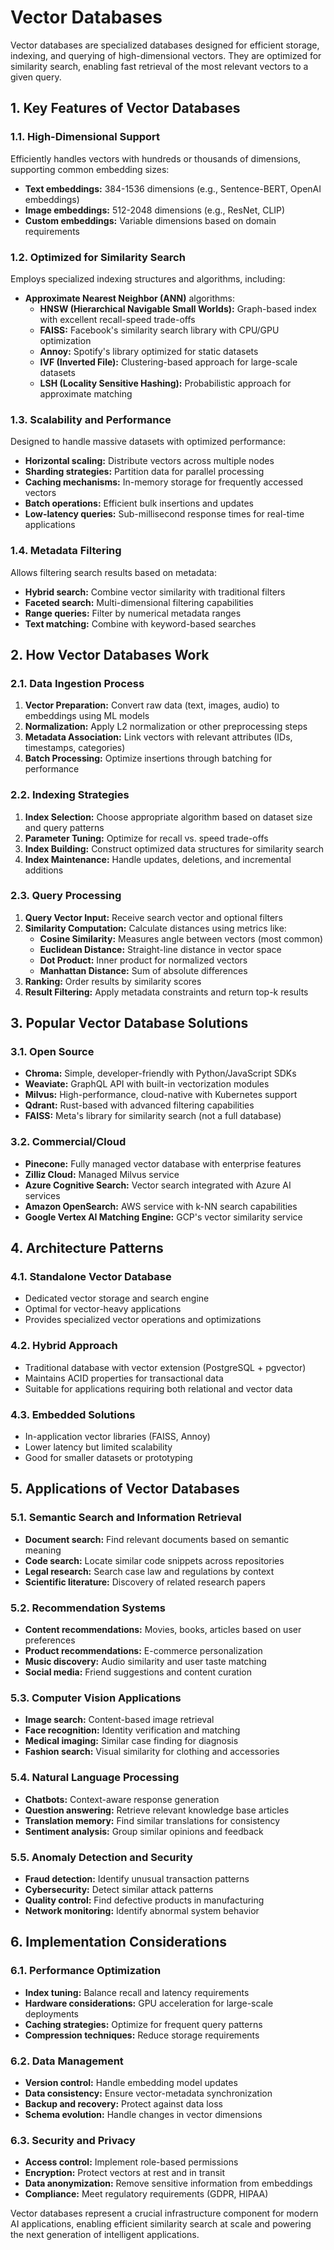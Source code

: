 # Vector Databases

Vector databases are specialized databases designed for efficient storage, indexing, and querying of high-dimensional vectors. They are optimized for similarity search, enabling fast retrieval of the most relevant vectors to a given query.

## 1. Key Features of Vector Databases

### 1.1. High-Dimensional Support
Efficiently handles vectors with hundreds or thousands of dimensions, supporting common embedding sizes:
- **Text embeddings:** 384-1536 dimensions (e.g., Sentence-BERT, OpenAI embeddings)
- **Image embeddings:** 512-2048 dimensions (e.g., ResNet, CLIP)
- **Custom embeddings:** Variable dimensions based on domain requirements

### 1.2. Optimized for Similarity Search
Employs specialized indexing structures and algorithms, including:

- **Approximate Nearest Neighbor (ANN)** algorithms:
  - **HNSW (Hierarchical Navigable Small Worlds):** Graph-based index with excellent recall-speed trade-offs
  - **FAISS:** Facebook's similarity search library with CPU/GPU optimization
  - **Annoy:** Spotify's library optimized for static datasets
  - **IVF (Inverted File):** Clustering-based approach for large-scale datasets
  - **LSH (Locality Sensitive Hashing):** Probabilistic approach for approximate matching

### 1.3. Scalability and Performance
Designed to handle massive datasets with optimized performance:
- **Horizontal scaling:** Distribute vectors across multiple nodes
- **Sharding strategies:** Partition data for parallel processing
- **Caching mechanisms:** In-memory storage for frequently accessed vectors
- **Batch operations:** Efficient bulk insertions and updates
- **Low-latency queries:** Sub-millisecond response times for real-time applications

### 1.4. Metadata Filtering
Allows filtering search results based on metadata:
- **Hybrid search:** Combine vector similarity with traditional filters
- **Faceted search:** Multi-dimensional filtering capabilities
- **Range queries:** Filter by numerical metadata ranges
- **Text matching:** Combine with keyword-based searches

## 2. How Vector Databases Work

### 2.1. Data Ingestion Process
1. **Vector Preparation:** Convert raw data (text, images, audio) to embeddings using ML models
2. **Normalization:** Apply L2 normalization or other preprocessing steps
3. **Metadata Association:** Link vectors with relevant attributes (IDs, timestamps, categories)
4. **Batch Processing:** Optimize insertions through batching for performance

### 2.2. Indexing Strategies
1. **Index Selection:** Choose appropriate algorithm based on dataset size and query patterns
2. **Parameter Tuning:** Optimize for recall vs. speed trade-offs
3. **Index Building:** Construct optimized data structures for similarity search
4. **Index Maintenance:** Handle updates, deletions, and incremental additions

### 2.3. Query Processing
1. **Query Vector Input:** Receive search vector and optional filters
2. **Similarity Computation:** Calculate distances using metrics like:
   - **Cosine Similarity:** Measures angle between vectors (most common)
   - **Euclidean Distance:** Straight-line distance in vector space
   - **Dot Product:** Inner product for normalized vectors
   - **Manhattan Distance:** Sum of absolute differences
3. **Ranking:** Order results by similarity scores
4. **Result Filtering:** Apply metadata constraints and return top-k results

## 3. Popular Vector Database Solutions

### 3.1. Open Source
- **Chroma:** Simple, developer-friendly with Python/JavaScript SDKs
- **Weaviate:** GraphQL API with built-in vectorization modules
- **Milvus:** High-performance, cloud-native with Kubernetes support
- **Qdrant:** Rust-based with advanced filtering capabilities
- **FAISS:** Meta's library for similarity search (not a full database)

### 3.2. Commercial/Cloud
- **Pinecone:** Fully managed vector database with enterprise features
- **Zilliz Cloud:** Managed Milvus service
- **Azure Cognitive Search:** Vector search integrated with Azure AI services
- **Amazon OpenSearch:** AWS service with k-NN search capabilities
- **Google Vertex AI Matching Engine:** GCP's vector similarity service

## 4. Architecture Patterns

### 4.1. Standalone Vector Database
- Dedicated vector storage and search engine
- Optimal for vector-heavy applications
- Provides specialized vector operations and optimizations

### 4.2. Hybrid Approach
- Traditional database with vector extension (PostgreSQL + pgvector)
- Maintains ACID properties for transactional data
- Suitable for applications requiring both relational and vector data

### 4.3. Embedded Solutions
- In-application vector libraries (FAISS, Annoy)
- Lower latency but limited scalability
- Good for smaller datasets or prototyping

## 5. Applications of Vector Databases

### 5.1. Semantic Search and Information Retrieval
- **Document search:** Find relevant documents based on semantic meaning
- **Code search:** Locate similar code snippets across repositories
- **Legal research:** Search case law and regulations by context
- **Scientific literature:** Discovery of related research papers

### 5.2. Recommendation Systems
- **Content recommendations:** Movies, books, articles based on user preferences
- **Product recommendations:** E-commerce personalization
- **Music discovery:** Audio similarity and user taste matching
- **Social media:** Friend suggestions and content curation

### 5.3. Computer Vision Applications
- **Image search:** Content-based image retrieval
- **Face recognition:** Identity verification and matching
- **Medical imaging:** Similar case finding for diagnosis
- **Fashion search:** Visual similarity for clothing and accessories

### 5.4. Natural Language Processing
- **Chatbots:** Context-aware response generation
- **Question answering:** Retrieve relevant knowledge base articles
- **Translation memory:** Find similar translations for consistency
- **Sentiment analysis:** Group similar opinions and feedback

### 5.5. Anomaly Detection and Security
- **Fraud detection:** Identify unusual transaction patterns
- **Cybersecurity:** Detect similar attack patterns
- **Quality control:** Find defective products in manufacturing
- **Network monitoring:** Identify abnormal system behavior

## 6. Implementation Considerations

### 6.1. Performance Optimization
- **Index tuning:** Balance recall and latency requirements
- **Hardware considerations:** GPU acceleration for large-scale deployments
- **Caching strategies:** Optimize for frequent query patterns
- **Compression techniques:** Reduce storage requirements

### 6.2. Data Management
- **Version control:** Handle embedding model updates
- **Data consistency:** Ensure vector-metadata synchronization
- **Backup and recovery:** Protect against data loss
- **Schema evolution:** Handle changes in vector dimensions

### 6.3. Security and Privacy
- **Access control:** Implement role-based permissions
- **Encryption:** Protect vectors at rest and in transit
- **Data anonymization:** Remove sensitive information from embeddings
- **Compliance:** Meet regulatory requirements (GDPR, HIPAA)

Vector databases represent a crucial infrastructure component for modern AI applications, enabling efficient similarity search at scale and powering the next generation of intelligent applications.
